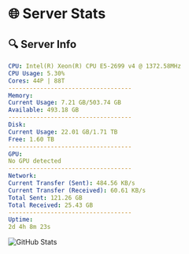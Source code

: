# 🌐 Server Stats
## 🔍 Server Info
```yaml
CPU: Intel(R) Xeon(R) CPU E5-2699 v4 @ 1372.58MHz
CPU Usage: 5.30%
Cores: 44P | 88T
-----------------------------------
Memory:
Current Usage: 7.21 GB/503.74 GB
Available: 493.18 GB
-----------------------------------
Disk:
Current Usage: 22.01 GB/1.71 TB
Free: 1.60 TB
-----------------------------------
GPU:
No GPU detected
-----------------------------------
Network:
Current Transfer (Sent): 484.56 KB/s
Current Transfer (Received): 60.61 KB/s
Total Sent: 121.26 GB
Total Received: 25.43 GB
-----------------------------------
Uptime:
2d 4h 8m 23s
```
![GitHub Stats](https://img.shields.io/badge/Updated-2025-04-21_21:17:11-blue)